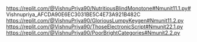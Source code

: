 https://replit.com/@VishnuPriya90/NutritiousBlindMonotone#Nmunit11.1.py# Vishnupriya_AFCDA90E6EC3031BE5C4E73A921B482C
https://replit.com/@VishnuPriya90/GloriousLumpyKeygen#Nmunit11.2.py
https://replit.com/@VishnuPriya90/ThoseElectronicScript#Nmunit22.1.py
https://replit.com/@VishnuPriya90/PoorBrightCategories#Nmunit2.2.py
